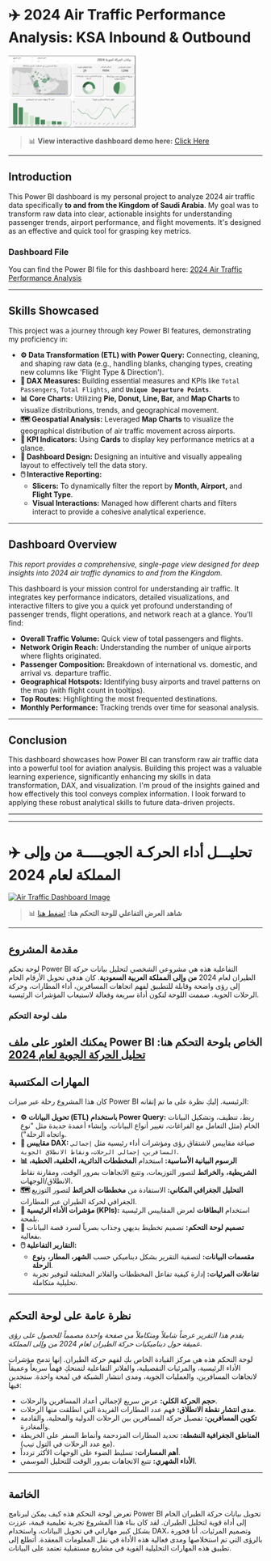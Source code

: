 # ✈️ 2024 Air Traffic Performance Analysis: KSA Inbound & Outbound

<a href="https://drive.google.com/file/d/1wAYhASo5g8RRpCqWGA8V3gGpB3qy1Uo_/view?usp=sharing" target="_blank">
  <img src="Dashboard.png" alt="Air Traffic Dashboard  Image" style="max-width:50%;">
</a>


> 📊 **View interactive dashboard demo here:** [Click Here](https://drive.google.com/file/d/1wAYhASo5g8RRpCqWGA8V3gGpB3qy1Uo_/view?usp=sharing)


---

## Introduction

This Power BI dashboard is my personal project to analyze 2024 air traffic data specifically **to and from the Kingdom of Saudi Arabia**. My goal was to transform raw data into clear, actionable insights for understanding passenger trends, airport performance, and flight movements. It's designed as an effective and quick tool for grasping key metrics.

### Dashboard File
You can find the Power BI file for this dashboard here:
[2024 Air Traffic Performance Analysis](<تحليل الحركة الجوية لعام 2024.pbix>)


---

## Skills Showcased

This project was a journey through key Power BI features, demonstrating my proficiency in:

* **⚙️ Data Transformation (ETL) with Power Query:** Connecting, cleaning, and shaping raw data (e.g., handling blanks, changing types, creating new columns like 'Flight Type & Direction').
* **🧮 DAX Measures:** Building essential measures and KPIs like `Total Passengers`, `Total Flights`, and **`Unique Departure Points`**.
* **📊 Core Charts:** Utilizing **Pie, Donut, Line, Bar,** and **Map Charts** to visualize distributions, trends, and geographical movement.
* **🗺️ Geospatial Analysis:** Leveraged **Map Charts** to visualize the geographical distribution of air traffic movement across airports.
* **🔢 KPI Indicators:** Using **Cards** to display key performance metrics at a glance.
* **🎨 Dashboard Design:** Designing an intuitive and visually appealing layout to effectively tell the data story.
* **🖱️ Interactive Reporting:**
    * **Slicers:** To dynamically filter the report by **Month, Airport,** and **Flight Type**.
    * **Visual Interactions:** Managed how different charts and filters interact to provide a cohesive analytical experience.

---

## Dashboard Overview

*This report provides a comprehensive, single-page view designed for deep insights into 2024 air traffic dynamics to and from the Kingdom.*

This dashboard is your mission control for understanding air traffic. It integrates key performance indicators, detailed visualizations, and interactive filters to give you a quick yet profound understanding of passenger trends, flight operations, and network reach at a glance. You'll find:

* **Overall Traffic Volume:** Quick view of total passengers and flights.
* **Network Origin Reach:** Understanding the number of unique airports where flights originated.
* **Passenger Composition:** Breakdown of international vs. domestic, and arrival vs. departure traffic.
* **Geographical Hotspots:** Identifying busy airports and travel patterns on the map (with flight count in tooltips).
* **Top Routes:** Highlighting the most frequented destinations.
* **Monthly Performance:** Tracking trends over time for seasonal analysis.

---

## Conclusion

This dashboard showcases how Power BI can transform raw air traffic data into a powerful tool for aviation analysis. Building this project was a valuable learning experience, significantly enhancing my skills in data transformation, DAX, and visualization. I'm proud of the insights gained and how effectively this tool conveys complex information. I look forward to applying these robust analytical skills to future data-driven projects.

---
---

# ✈️ تحليـــل أداء الحركـة الجويـــــة من وإلى المملكة لعام 2024


<a href="https://drive.google.com/file/d/1wAYhASo5g8RRpCqWGA8V3gGpB3qy1Uo_/view?usp=sharing" target="_blank">
  <img src="/Users/sarah/Documents/DA POWER BI/Dashboard.png" alt="Air Traffic Dashboard  Image" style="max-width:100%;">
</a>

> 📊 **شاهد العرض التفاعلي للوحة التحكم هنا:** [اضغط هنا](https://drive.google.com/file/d/1wAYhASo5g8RRpCqWGA8V3gGpB3qy1Uo_/view?usp=sharing)

---

## مقدمة المشروع

لوحة تحكم Power BI التفاعلية هذه هي مشروعي الشخصي لتحليل بيانات حركة الطيران لعام 2024 **من وإلى المملكة العربية السعودية**. كان هدفي تحويل الأرقام الخام إلى رؤى واضحة وقابلة للتطبيق لفهم اتجاهات المسافرين، أداء المطارات، وحركة الرحلات الجوية. صممت اللوحة لتكون أداة سريعة وفعالة لاستيعاب المؤشرات الرئيسية.

### ملف لوحة التحكم
يمكنك العثور على ملف Power BI الخاص بلوحة التحكم هنا: [تحليل الحركة الجوية لعام 2024](<تحليل الحركة الجوية لعام 2024.pbix>)
---

## المهارات المكتسبة

كان هذا المشروع رحلة عبر ميزات Power BI الرئيسية. إليكِ نظرة على ما تم إتقانه:

* **⚙️ تحويل البيانات (ETL) باستخدام Power Query:** ربط، تنظيف، وتشكيل البيانات الخام (مثل التعامل مع الفراغات، تغيير أنواع البيانات، وإنشاء أعمدة جديدة مثل "نوع واتجاه الرحلة").
* **🧮 مقاييس DAX:** صياغة مقاييس لاشتقاق رؤى ومؤشرات أداء رئيسية مثل `إجمالي المسافرين`، `إجمالي الرحلات`، و`نقاط الانطلاق الجوية`.
* **📊 الرسوم البيانية الأساسية:** استخدام **المخططات الدائرية، الحلقية، الخطية، الشريطية،** و**الخرائط** لتصور التوزيعات، وتتبع الاتجاهات بمرور الوقت، ومقارنة نقاط الانطلاق/الوجهات.
* **🗺️ التحليل الجغرافي المكاني:** الاستفادة من **مخططات الخرائط** لتصور التوزيع الجغرافي لحركة الطيران عبر المطارات.
* **🔢 مؤشرات الأداء الرئيسية (KPIs):** استخدام **البطاقات** لعرض المقاييس الرئيسية بلمحة.
* **🎨 تصميم لوحة التحكم:** تصميم تخطيط بديهي وجذاب بصرياً لسرد قصة البيانات بفعالية.
* **🖱️ التقارير التفاعلية:**
    * **مقسمات البيانات:** لتصفية التقرير بشكل ديناميكي حسب **الشهر، المطار،** و**نوع الرحلة**.
    * **تفاعلات المرئيات:** إدارة كيفية تفاعل المخططات والفلاتر المختلفة لتوفير تجربة تحليلية متكاملة.

---

## نظرة عامة على لوحة التحكم

*يقدم هذا التقرير عرضاً شاملاً ومتكاملاً من صفحة واحدة مصمماً للحصول على رؤى عميقة حول ديناميكيات حركة الطيران لعام 2024 من وإلى المملكة.*

لوحة التحكم هذه هي مركز القيادة الخاص بكِ لفهم حركة الطيران. إنها تدمج مؤشرات الأداء الرئيسية، والمرئيات التفصيلية، والفلاتر التفاعلية لتمنحكِ فهماً سريعاً وعميقاً لاتجاهات المسافرين، والعمليات الجوية، ومدى انتشار الشبكة في لمحة واحدة. ستجدين فيها:

* **حجم الحركة الكلي:** عرض سريع لإجمالي أعداد المسافرين والرحلات.
* **مدى انتشار نقطة الانطلاق:** فهم عدد المطارات الفريدة التي انطلقت منها الرحلات.
* **تكوين المسافرين:** تفصيل حركة المسافرين بين الرحلات الدولية والمحلية، والقادمة والمغادرة.
* **المناطق الجغرافية النشطة:** تحديد المطارات المزدحمة وأنماط السفر على الخريطة (مع عدد الرحلات في التول تيب).
* **أهم المسارات:** تسليط الضوء على الوجهات الأكثر تردداً.
* **الأداء الشهري:** تتبع الاتجاهات بمرور الوقت للتحليل الموسمي.

---

## الخاتمة

تعرض لوحة التحكم هذه كيف يمكن لبرنامج Power BI تحويل بيانات حركة الطيران الخام إلى أداة قوية لتحليل الطيران. لقد كان بناء هذا المشروع تجربة تعليمية قيمة، عززت بشكل كبير مهاراتي في تحويل البيانات، واستخدام DAX، وتصميم المرئيات. أنا فخورة بالرؤى التي تم استخلاصها ومدى فعالية هذه الأداة في نقل المعلومات المعقدة. أتطلع إلى تطبيق هذه المهارات التحليلية القوية في مشاريع مستقبلية تعتمد على البيانات.
